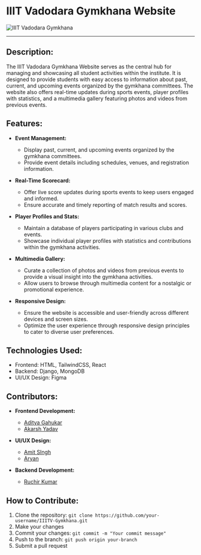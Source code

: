 # IIIT Vadodara Gymkhana Website

![IIIT Vadodara Gymkhana](https://example.com/gymkhana_logo.png)

---

## Description:

The IIIT Vadodara Gymkhana Website serves as the central hub for managing and showcasing all student activities within the institute. It is designed to provide students with easy access to information about past, current, and upcoming events organized by the gymkhana committees. The website also offers real-time updates during sports events, player profiles with statistics, and a multimedia gallery featuring photos and videos from previous events.

## Features:

- **Event Management:**
  - Display past, current, and upcoming events organized by the gymkhana committees.
  - Provide event details including schedules, venues, and registration information.

- **Real-Time Scorecard:**
  - Offer live score updates during sports events to keep users engaged and informed.
  - Ensure accurate and timely reporting of match results and scores.

- **Player Profiles and Stats:**
  - Maintain a database of players participating in various clubs and events.
  - Showcase individual player profiles with statistics and contributions within the gymkhana activities.

- **Multimedia Gallery:**
  - Curate a collection of photos and videos from previous events to provide a visual insight into the gymkhana activities.
  - Allow users to browse through multimedia content for a nostalgic or promotional experience.

- **Responsive Design:**
  - Ensure the website is accessible and user-friendly across different devices and screen sizes.
  - Optimize the user experience through responsive design principles to cater to diverse user preferences.

## Technologies Used:

- Frontend: HTML, TailwindCSS, React
- Backend: Django, MongoDB
- UI/UX Design: Figma

## Contributors:

- **Frontend Development:**
  - [Aditya Gahukar](https://github.com/AdityaGahukar)
  - [Akarsh Yadav](https://github.com/username2)

- **UI/UX Design:**
  - [Amit SIngh](https://github.com/username3)
  - [Aryan](https://github.com/username4)

- **Backend Development:**
  - [Ruchir Kumar](https://github.com/username5)

## How to Contribute:

1. Clone the repository: `git clone https://github.com/your-username/IIITV-Gymkhana.git`
2. Make your changes
3. Commit your changes: `git commit -m "Your commit message"`
4. Push to the branch: `git push origin your-branch`
5. Submit a pull request


